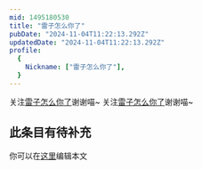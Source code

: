 ```yaml
---
mid: 1495180530
title: "雷子怎么你了"
pubDate: "2024-11-04T11:22:13.292Z"
updatedDate: "2024-11-04T11:22:13.292Z"
profile:
  {
    Nickname: ["雷子怎么你了"],
  }
---
```


关注[雷子怎么你了](https://space.bilibili.com/1495180530)谢谢喵~ 关注[雷子怎么你了](https://space.bilibili.com/1495180530)谢谢喵~

## 此条目有待补充
你可以在[这里](https://github.com/Yuhanawa/VTuber.ICU-Content/edit/master/v/雷子怎么你了/index.md)编辑本文
